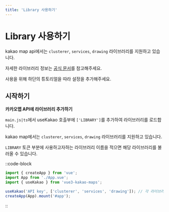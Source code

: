 ```yaml
---
title: 'Library 사용하기'
---
```


# Library 사용하기

kakao map api에서는 `clusterer`, `services`, `drawing` 라이브러리를 지원하고 있습니다.

자세한 라이브러리 정보는 [공식 문서](https://apis.map.kakao.com/web/guide/#library)를 참고해주세요.

사용을 위해 하단의 튜토리얼을 따라 설정을 추가해주세요.

## 시작하기

**카카오맵 API에 라이브러리 추가하기**

`main.js|ts`에서 useKakao 호출부에 `['LIBRARY']`를 추가하여 라이브러리를 로드합니다.

kakao map에서는 `clusterer`, `services`, `drawing` 라이브러리를 지원하고 있습니다.

`LIBRARY` 토큰 부분에 사용하고자하는 라이브러리 이름을 적으면 해당 라이브러리를 불러올 수 있습니다.

::code-block

```js
import { createApp } from 'vue';
import App from './App.vue';
import { useKakao } from 'vue3-kakao-maps';

useKakao('API key', ['clusterer', 'services', 'drawing']); // 각 라이브러리는 ',(콤마)'로 구분합니다.
createApp(App).mount('#app');
```

::
